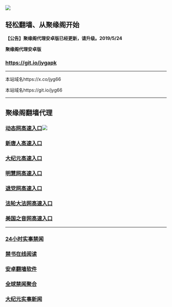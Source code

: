 ![](https://raw.githubusercontent.com/hao369/a/master/j.jpg)



## 轻松翻墙、从聚缘阁开始



**【公告】聚缘阁代理安卓版已经更新，请升级。2019/5/24**

 
**聚缘阁代理安卓版**
### https://git.io/jygapk  

***

本站域名https://x.co/jyg66 

本站域名https://git.io/jyg66



***




## 聚缘阁翻墙代理 



### [动态网高速入口](http://44rtw3a.pa.psychoticgerbil.com/eerw/505)![](https://raw.githubusercontent.com/hao369/a/master/jygdl.gif)




### [新唐人高速入口](http://44rtw3a.pa.psychoticgerbil.com/eerw/5)

### [大纪元高速入口](http://44rtw3a.pa.psychoticgerbil.com/eerw/7)

### [明慧网高速入口](http://44rtw3a.pa.psychoticgerbil.com/eerw/3)

### [退党网高速入口](http://44rtw3a.pa.psychoticgerbil.com/eerw/8)

### [法轮大法网高速入口](http://44rtw3a.pa.psychoticgerbil.com/eerw/15)

### [美国之音网高速入口](http://44rtw3a.pa.psychoticgerbil.com/eerw/18)






***






### [24小时实事禁闻](https://git.io/fj3Go)

### [禁书在线阅读](https://github.com/txyzum203/djy/blob/master/gb/9p.md?flntdtv#1)


### [安卓翻墙软件](https://git.io/afq)

### [全球禁闻聚合](https://github.com/gfw-breaker/banned-news1/blob/master/README.md)

### [大纪元实事新闻](https://git.io/fjmgE)






